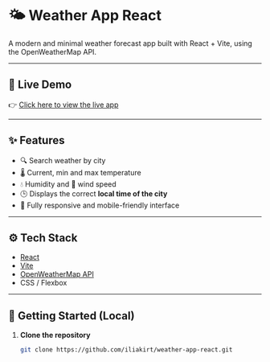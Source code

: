 # 🌤️ Weather App React

A modern and minimal weather forecast app built with React + Vite, using the OpenWeatherMap API.

---

## 🔗 Live Demo

👉 [Click here to view the live app](https://iliakirt.github.io/weather-app-react/)

---

## ✨ Features

- 🔍 Search weather by city
- 🌡️ Current, min and max temperature
- 💧 Humidity and 💨 wind speed
- 🕒 Displays the correct **local time of the city**
- 📱 Fully responsive and mobile-friendly interface

---

## ⚙️ Tech Stack

- [React](https://reactjs.org/)
- [Vite](https://vitejs.dev/)
- [OpenWeatherMap API](https://openweathermap.org/api)
- CSS / Flexbox

---

## 🚀 Getting Started (Local)

1. **Clone the repository**
   ```bash
   git clone https://github.com/iliakirt/weather-app-react.git

